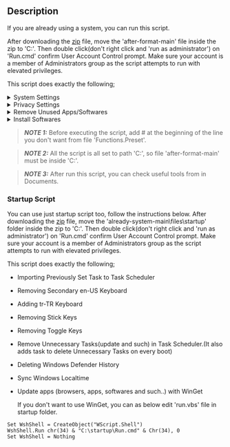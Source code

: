 ## Description

If you are already using a system, you can run this script.

After downloading the [zip](https://github.com/caglaryalcin/already-system/archive/refs/heads/main.zip) file, move the 'after-format-main' file inside the zip to 'C:\'. Then double click(don't right click and 'run as administrator') on 'Run.cmd' confirm User Account Control prompt. Make sure your account is a member of Administrators group as the script attempts to run with elevated privileges.

This script does exactly the following;

<details><summary>System Settings</summary>&nbsp;
  
- Date format is set to turkey
- Getting the Old Classic Right-Click Context Menu (For Windows 11)
- Disabling News and Interes on Taskbar
- Default Old Photo Viewer
- Setting Dark Mode for Applications
- Setting Dark Mode for System
- Setting Control Panel View to Large Icons
- Enabling NumLock After Startup
- Disabling IPv6 stack
- Disabling Virtual Ethernet Adapters
- Disabling Startup Apps
- Setting Cloud Flare DNS
- Hiding People Icon from Taskbar
- Hiding Taskview Icon from Taskbar
- Hiding MultiTaskview Icon from Taskbar
- Showing Small Icons in Taskbar
- Removing Chat from Taskbar
- Removing Widgets from Taskbar
- Taskbar Aligns Left
- Hiding Recycle Bin Shortcut from Desktop
- Disabling hiberfil.sys
- Disabling Display and Sleep Mode Timeouts
- Disabling Windows Defender
- Disabling Updates for Other Microsoft Products
- Disabling Cortana
- Disabling Bing Search in Start Menu
- Disabling SmartScreen Filter
- Disabling Sensors
- Disabling Tailored Experiences
- Disabling Xbox Gamebar
- Disabling Xbox Features
- Disabling Blocking of Downloaded Files
- Setting 'This PC' for File Explorer
- Expanding for File Explorer
- Disabling Nightly Wake-up for Automatic Maintenance
- Disabling Storage Sense
- Unpinning all Start Menu tiles
- Disabling Built-in Adobe Flash in IE and Edge
- Disabling Edge Preload
- Disabling Internet Explorer First Run Wizard
- Disabling Windows Media Player Online Access
- Showing Known File Extensions
- Disabling Action Center (Notification Center)
- Disabling System Restore for System Drive
- Setting Low UAC Level
- Fixing System Files
- Removing Unnecessary Tasks
- Disk Cleaning
- Disabling Scheduled Defragmentation
- Enabling Clearing of Recent Files on Exit
- Disabling Recent Files Lists
- Disabling Search for App in Store for Unknown Extensions
- Hiding 'Recently added' List from the Start Menu
- Stopping and Disabling Unnecessary Services
- Setting Desktop Wallpaper
- Show All Icons on Taskbar
- Copy Files to Documents
- Importing Startup task in Task Scheduler
</details>
<details><summary>Privacy Settings</summary>&nbsp;
  
- Disabling Telemetry
- Blocking Telemetry in Host File
- Disabling Feedback
- Disabling Activity History
- Disabling Website Access to Language List
- Stopping and Disabling Connected User Experiences and Telemetry Service
- Disabling Advertising ID
- Disabling Wi-Fi Sense
- Disabling Application Suggestions
- Disabling UWP Apps Background Access
- Disabling Access to Voice Activation from UWP Apps
- Disabling Access to Notifications from UWP Apps
- Disabling Access to account Info from UWP Apps
- Disabling Access to Contacts from UWP Apps
- Disabling Access to Calendar from UWP Apps
- Disabling Access to Phone Calls from UWP Apps
- Disabling Access to Call History from UWP Apps
- Disabling Access to Email from UWP Apps
- Disabling Access to Tasks from UWP Apps
- Disabling Access to Messaging from UWP Apps
- Disabling Access to Radios from UWP Apps
- Disabling Access to Other Devices from UWP Apps
- Disabling Access to Diagnostic Information from UWP Apps
- Disabling Access to Libraries and File System from UWP Apps
- Disabling UWP Apps Swap File
- Disabling Automatic Maps Updates
- Disabling Windows Update Automatic Restart
- Disabling Windows Update Automatic Downloads
</details>
<details><summary>Remove Unused Apps/Softwares</summary>&nbsp;
  
- Uninstalling Default Third Party Applications
- Uninstalling Windows Media Player
- Uninstalling Work Folders Client
- Uninstalling Microsoft XPS Document Writer
- Removing Default Fax Printer
- Disabling & Uninstalling OneDrive
- Removing Microsoft Edge
- Uninstalling Windows Fax and Scan Services
</details>
<details><summary>Install Softwares</summary>&nbsp;

- [Installing WinGet for Windows 10](https://github.com/caglaryalcin/after-format/blob/main/README.md#startup-script)
- Installing Latest Version Brave Browser
</details>
  
> **_NOTE 1:_** Before executing the script, add # at the beginning of the line you don't want from file 'Functions.Preset'.

> **_NOTE 2:_** All the script is all set to path 'C:\', so file 'after-format-main' must be inside 'C:\'.
  
> **_NOTE 3:_** After run this script, you can check useful tools from in Documents.
  

<p>

### Startup Script
  
You can use just startup script too, follow the instructions below.
After downloading the [zip](https://github.com/caglaryalcin/already-system/archive/refs/heads/main.zip) file, move the 'already-system-main\files\startup' folder inside the zip to 'C:\'. Then double click(don't right click and 'run as administrator') on 'Run.cmd' confirm User Account Control prompt. Make sure your account is a member of Administrators group as the script attempts to run with elevated privileges.

This script does exactly the following;
- Importing Previously Set Task to Task Scheduler
- Removing Secondary en-US Keyboard
- Adding tr-TR Keyboard
- Removing Stick Keys
- Removing Toggle Keys
- Remove Unnecessary Tasks(update and such) in Task Scheduler.(It also adds task to delete Unnecessary Tasks on every boot)
- Deleting Windows Defender History
- Sync Windows Localtime
- Update apps (browsers, apps, softwares and such..) with WinGet&nbsp;
  
  If you don't want to use WinGet, you can as below edit 'run.vbs' file in startup folder.
```vbs
Set WshShell = CreateObject("WScript.Shell") 
WshShell.Run chr(34) & "C:\startup\Run.cmd" & Chr(34), 0
Set WshShell = Nothing
```
</details>
